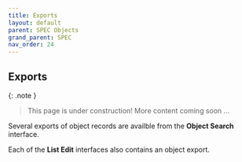 ```yaml
---
title: Exports
layout: default
parent: SPEC Objects
grand_parent: SPEC
nav_order: 24
---
```


## Exports

{: .note }
> This page is under construction! 
> More content coming soon ...

Several exports of object records are availble from the **Object Search** interface.

Each of the **List Edit** interfaces also contains an object export. 